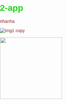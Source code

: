 # 2-app
nhanha


![img1 copy](https://github.com/user-attachments/assets/8060ec36-1d34-44f7-8416-45f90e3941d5)

 <a href="nha.mp4">
    <img src="img1 copy.jpg" alt=""width=200>
    </a>


<html>
  <head>
    <title>My Web Page</title>
   <style>
      body {
        font-family: Arial, sans-serif;
        margin: 0;
        padding: 0;

      }
      h1 {
        color: #1dd210;
      }
      p {
        color: #8a2828;
      }
    </style>
  </head>
  <body>]
    <h1>Welcome to My Web Page</h1>
    <p>This is a simple web page.</p>
    <img src="img1.jpg" alt=""width="200" height="300">
  </body>
   <html>

